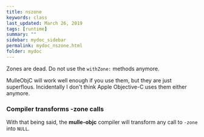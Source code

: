 ```yaml
---
title: nszone
keywords: class
last_updated: March 26, 2019
tags: [runtime]
summary: ""
sidebar: mydoc_sidebar
permalink: mydoc_nszone.html
folder: mydoc
---
```


Zones are dead. Do not use the `withZone:` methods anymore.

MulleObjC will work well enough if you use them, but they are just superflous.
Incidentally I don't think Apple Objective-C uses them either anymore.

### Compiler transforms -zone calls

With that being said, the **mulle-objc** compiler will transform any
call to `-zone` into `NULL`.

